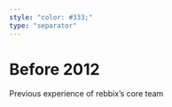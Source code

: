 ```yaml
---
style: "color: #333;"
type: "separator"
---
```

# Before 2012
Previous experience of rebbix’s core team
